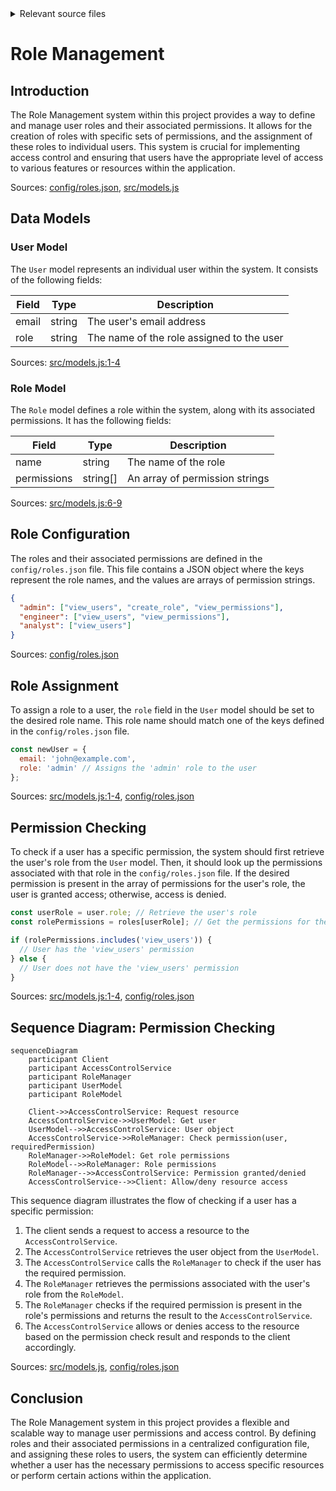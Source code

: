 <details>
<summary>Relevant source files</summary>

The following files were used as context for generating this wiki page:

- [config/roles.json](https://github.com/aanickode/access-control-service/blob/main/config/roles.json)
- [src/models.js](https://github.com/aanickode/access-control-service/blob/main/src/models.js)
</details>

# Role Management

## Introduction

The Role Management system within this project provides a way to define and manage user roles and their associated permissions. It allows for the creation of roles with specific sets of permissions, and the assignment of these roles to individual users. This system is crucial for implementing access control and ensuring that users have the appropriate level of access to various features or resources within the application.

Sources: [config/roles.json](), [src/models.js]()

## Data Models

### User Model

The `User` model represents an individual user within the system. It consists of the following fields:

| Field | Type    | Description                    |
|-------|---------|--------------------------------|
| email | string  | The user's email address       |
| role  | string  | The name of the role assigned to the user |

Sources: [src/models.js:1-4]()

### Role Model

The `Role` model defines a role within the system, along with its associated permissions. It has the following fields:

| Field       | Type     | Description                    |
|-------------|----------|--------------------------------|
| name        | string   | The name of the role           |
| permissions | string[] | An array of permission strings |

Sources: [src/models.js:6-9]()

## Role Configuration

The roles and their associated permissions are defined in the `config/roles.json` file. This file contains a JSON object where the keys represent the role names, and the values are arrays of permission strings.

```json
{
  "admin": ["view_users", "create_role", "view_permissions"],
  "engineer": ["view_users", "view_permissions"],
  "analyst": ["view_users"]
}
```

Sources: [config/roles.json]()

## Role Assignment

To assign a role to a user, the `role` field in the `User` model should be set to the desired role name. This role name should match one of the keys defined in the `config/roles.json` file.

```javascript
const newUser = {
  email: 'john@example.com',
  role: 'admin' // Assigns the 'admin' role to the user
};
```

Sources: [src/models.js:1-4](), [config/roles.json]()

## Permission Checking

To check if a user has a specific permission, the system should first retrieve the user's role from the `User` model. Then, it should look up the permissions associated with that role in the `config/roles.json` file. If the desired permission is present in the array of permissions for the user's role, the user is granted access; otherwise, access is denied.

```javascript
const userRole = user.role; // Retrieve the user's role
const rolePermissions = roles[userRole]; // Get the permissions for the user's role

if (rolePermissions.includes('view_users')) {
  // User has the 'view_users' permission
} else {
  // User does not have the 'view_users' permission
}
```

Sources: [src/models.js:1-4](), [config/roles.json]()

## Sequence Diagram: Permission Checking

```mermaid
sequenceDiagram
    participant Client
    participant AccessControlService
    participant RoleManager
    participant UserModel
    participant RoleModel

    Client->>AccessControlService: Request resource
    AccessControlService->>UserModel: Get user
    UserModel-->>AccessControlService: User object
    AccessControlService->>RoleManager: Check permission(user, requiredPermission)
    RoleManager->>RoleModel: Get role permissions
    RoleModel-->>RoleManager: Role permissions
    RoleManager-->>AccessControlService: Permission granted/denied
    AccessControlService-->>Client: Allow/deny resource access
```

This sequence diagram illustrates the flow of checking if a user has a specific permission:

1. The client sends a request to access a resource to the `AccessControlService`.
2. The `AccessControlService` retrieves the user object from the `UserModel`.
3. The `AccessControlService` calls the `RoleManager` to check if the user has the required permission.
4. The `RoleManager` retrieves the permissions associated with the user's role from the `RoleModel`.
5. The `RoleManager` checks if the required permission is present in the role's permissions and returns the result to the `AccessControlService`.
6. The `AccessControlService` allows or denies access to the resource based on the permission check result and responds to the client accordingly.

Sources: [src/models.js](), [config/roles.json]()

## Conclusion

The Role Management system in this project provides a flexible and scalable way to manage user permissions and access control. By defining roles and their associated permissions in a centralized configuration file, and assigning these roles to users, the system can efficiently determine whether a user has the necessary permissions to access specific resources or perform certain actions within the application.